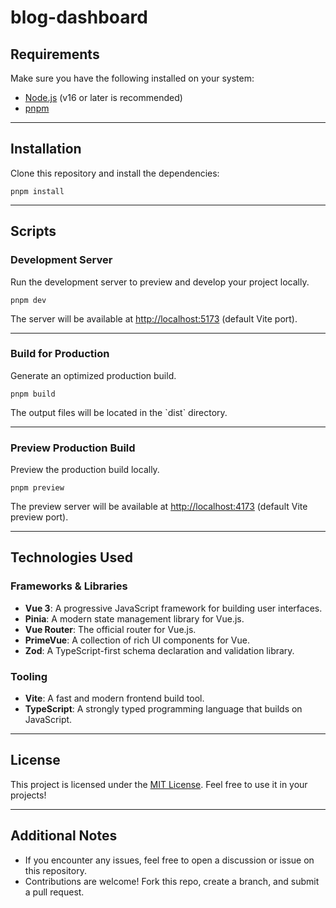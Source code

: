 # blog-dashboard

## Requirements

Make sure you have the following installed on your system:

- [Node.js](https://nodejs.org/) (v16 or later is recommended)
- [pnpm](https://pnpm.io/)

---

## Installation

Clone this repository and install the dependencies:


```
pnpm install
```

---

## Scripts

### Development Server

Run the development server to preview and develop your project locally.

```
pnpm dev
```

The server will be available at [http://localhost:5173](http://localhost:5173) (default Vite port).

---

### Build for Production

Generate an optimized production build.

```
pnpm build
```

The output files will be located in the \`dist\` directory.

---

### Preview Production Build

Preview the production build locally.

```
pnpm preview
```

The preview server will be available at [http://localhost:4173](http://localhost:4173) (default Vite preview port).

---

## Technologies Used

### Frameworks & Libraries

- **Vue 3**: A progressive JavaScript framework for building user interfaces.
- **Pinia**: A modern state management library for Vue.js.
- **Vue Router**: The official router for Vue.js.
- **PrimeVue**: A collection of rich UI components for Vue.
- **Zod**: A TypeScript-first schema declaration and validation library.

### Tooling

- **Vite**: A fast and modern frontend build tool.
- **TypeScript**: A strongly typed programming language that builds on JavaScript.

---

## License

This project is licensed under the [MIT License](./LICENSE). Feel free to use it in your projects!

---

## Additional Notes

- If you encounter any issues, feel free to open a discussion or issue on this repository.
- Contributions are welcome! Fork this repo, create a branch, and submit a pull request.
